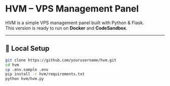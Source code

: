 # HVM – VPS Management Panel

HVM is a simple VPS management panel built with Python & Flask.  
This version is ready to run on **Docker** and **CodeSandbox**.

---

## 🔧 Local Setup

```bash
git clone https://github.com/yourusername/hvm.git
cd hvm
cp .env.sample .env
pip install -r hvm/requirements.txt
python hvm/hvm.py
